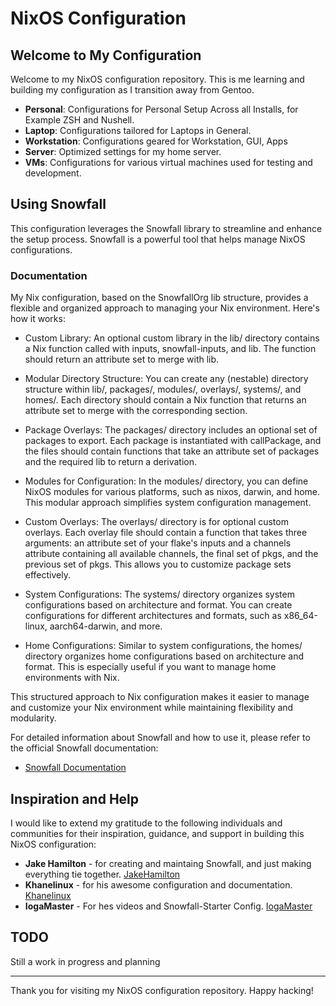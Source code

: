 # NixOS Configuration

## Welcome to My Configuration

Welcome to my NixOS configuration repository. This is me learning and building my configuration as I transition away from Gentoo.

- **Personal**: Configurations for Personal Setup Across all Installs, for Example ZSH and Nushell.
- **Laptop**: Configurations tailored for Laptops in General.
- **Workstation**: Configurations geared for Workstation, GUI, Apps
- **Server**: Optimized settings for my home server.
- **VMs**: Configurations for various virtual machines used for testing and development.

## Using Snowfall

This configuration leverages the Snowfall library to streamline and enhance the setup process. Snowfall is a powerful tool that helps manage NixOS configurations.

### Documentation
My Nix configuration, based on the SnowfallOrg lib structure, provides a flexible and organized approach to managing your Nix environment. Here's how it works:

- Custom Library: An optional custom library in the lib/ directory contains a Nix function called with inputs, snowfall-inputs, and lib. The function should return an attribute set to merge with lib.

- Modular Directory Structure: You can create any (nestable) directory structure within lib/, packages/, modules/, overlays/, systems/, and homes/. Each directory should contain a Nix function that returns an attribute set to merge with the corresponding section.

- Package Overlays: The packages/ directory includes an optional set of packages to export. Each package is instantiated with callPackage, and the files should contain functions that take an attribute set of packages and the required lib to return a derivation.

- Modules for Configuration: In the modules/ directory, you can define NixOS modules for various platforms, such as nixos, darwin, and home. This modular approach simplifies system configuration management.

- Custom Overlays: The overlays/ directory is for optional custom overlays. Each overlay file should contain a function that takes three arguments: an attribute set of your flake's inputs and a channels attribute containing all available channels, the final set of pkgs, and the previous set of pkgs. This allows you to customize package sets effectively.

- System Configurations: The systems/ directory organizes system configurations based on architecture and format. You can create configurations for different architectures and formats, such as x86_64-linux, aarch64-darwin, and more.

- Home Configurations: Similar to system configurations, the homes/ directory organizes home configurations based on architecture and format. This is especially useful if you want to manage home environments with Nix.

This structured approach to Nix configuration makes it easier to manage and customize your Nix environment while maintaining flexibility and modularity.

For detailed information about Snowfall and how to use it, please refer to the official Snowfall documentation:

- [Snowfall Documentation](https://snowfall.org/)

## Inspiration and Help

I would like to extend my gratitude to the following individuals and communities for their inspiration, guidance, and support in building this NixOS configuration:

- **Jake Hamilton** - for creating and maintaing Snowfall, and just making everything tie together. [JakeHamilton](https://github.com/jakehamilton/config/tree/main)
- **Khanelinux** - for his awesome configuration and documentation. [Khanelinux](https://github.com/khaneliman/khanelinix/tree/main) 
- **IogaMaster** - For hes videos and Snowfall-Starter Config. [IogaMaster](https://github.com/IogaMaster/snowfall-starter/tree/main)


## TODO

Still a work in progress and planning

---

Thank you for visiting my NixOS configuration repository. Happy hacking!
